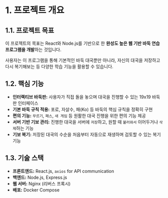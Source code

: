# 1. 프로젝트 개요

## 1.1. 프로젝트 목표

이 프로젝트의 목표는 React와 Node.js를 기반으로 한 **완성도 높은 웹 기반 바둑 연습 프로그램을 개발**하는 것입니다.

사용자는 이 프로그램을 통해 기본적인 바둑 대국뿐만 아니라, 자신의 대국을 저장하고 다시 복기해보는 등 다양한 학습 기능을 활용할 수 있습니다.

## 1.2. 핵심 기능

*   **인터랙티브 바둑판:** 사용자가 직접 돌을 놓으며 대국을 진행할 수 있는 19x19 바둑판 인터페이스
*   **기본 바둑 규칙 적용:** 포로, 자살수, 패(Ko) 등 바둑의 핵심 규칙을 정확히 구현
*   **편의 기능:** `무르기`, `패스`, `새 게임` 등 원활한 대국 진행을 위한 편의 기능 제공
*   **서버 기반 기보 관리:** 진행한 대국을 서버에 `저장`하고, 원할 때 `불러와서` 이어두거나 `삭제`하는 기능
*   **기보 복기:** 저장된 대국의 수순을 처음부터 자동으로 재생하며 검토할 수 있는 복기 기능

## 1.3. 기술 스택

*   **프론트엔드:** React.js, `axios` for API communication
*   **백엔드:** Node.js, Express.js
*   **웹 서버:** Nginx (리버스 프록시)
*   **배포:** Docker Compose
